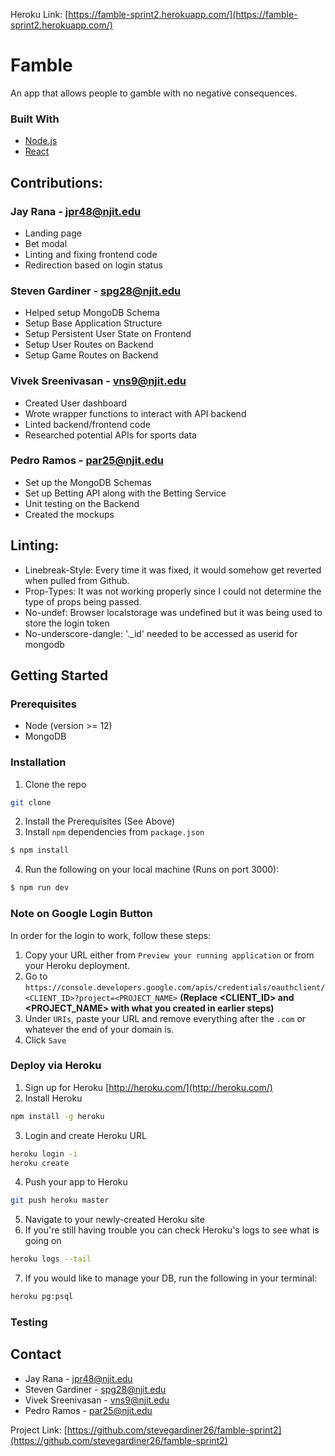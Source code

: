 Heroku Link: [https://famble-sprint2.herokuapp.com/](https://famble-sprint2.herokuapp.com/)
# Famble
An app that allows people to gamble with no negative consequences.

### Built With

* [Node.js](https://nodejs.org/en/docs/)
* [React](https://reactjs.org/docs/getting-started.html)

## Contributions:

### Jay Rana - jpr48@njit.edu

- Landing page
- Bet modal 
- Linting and fixing frontend code
- Redirection based on login status

### Steven Gardiner - spg28@njit.edu 

- Helped setup MongoDB Schema
- Setup Base Application Structure
- Setup Persistent User State on Frontend
- Setup User Routes on Backend
- Setup Game Routes on Backend

### Vivek Sreenivasan - vns9@njit.edu
- Created User dashboard 
- Wrote wrapper functions to interact with API backend
- Linted backend/frontend code
- Researched potential APIs for sports data

### Pedro Ramos - par25@njit.edu
- Set up the MongoDB Schemas
- Set up Betting API along with the Betting Service
- Unit testing on the Backend
- Created the mockups

## Linting:

- Linebreak-Style: Every time it was fixed, it would somehow get reverted when pulled from Github. 
- Prop-Types: It was not working properly since I could not determine the type of props being passed. 
- No-undef: Browser localstorage was undefined but it was being used to store the login token
- No-underscore-dangle: '._id' needed to be accessed as userid for mongodb

## Getting Started


### Prerequisites
* Node (version >= 12)
* MongoDB

### Installation
1. Clone the repo
```sh
git clone 
```
2. Install the Prerequisites (See Above)
3. Install `npm` dependencies from `package.json`
```sh
$ npm install
```
4. Run the following on your local machine (Runs on port 3000):
```sh
$ npm run dev
```

### Note on Google Login Button
In order for the login to work, follow these steps:  
1. Copy your URL either from `Preview your running application` or from your Heroku deployment. 
2. Go to `https://console.developers.google.com/apis/credentials/oauthclient/<CLIENT_ID>?project=<PROJECT_NAME>` **(Replace <CLIENT_ID> and <PROJECT_NAME> with what you created in earlier steps)**
3. Under `URIs`, paste your URL and remove everything after the `.com` or whatever the end of your domain is.
4. Click `Save`

### Deploy via Heroku
1. Sign up for Heroku [http://heroku.com/](http://heroku.com/)
2. Install Heroku
```sh
npm install -g heroku
```
3. Login and create Heroku URL
```sh
heroku login -i
heroku create
```
4. Push your app to Heroku
```sh
git push heroku master
```
5. Navigate to your newly-created Heroku site
6. If you're still having trouble you can check Heroku's logs to see what is going on
```sh
heroku logs --tail
```
7. If you would like to manage your DB, run the following in your terminal:
```sh
heroku pg:psql
```

### Testing


## Contact

- Jay Rana - jpr48@njit.edu
- Steven Gardiner - spg28@njit.edu 
- Vivek Sreenivasan - vns9@njit.edu
- Pedro Ramos - par25@njit.edu

Project Link: [https://github.com/stevegardiner26/famble-sprint2](https://github.com/stevegardiner26/famble-sprint2)
